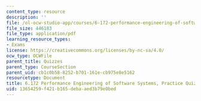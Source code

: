 ```yaml
---
content_type: resource
description: ''
file: /ol-ocw-studio-app/courses/6-172-performance-engineering-of-software-systems-fall-2018/13654259f421b165debaaed3b79e0bed_MIT6_172F18_practicequiz4.pdf
file_size: 446183
file_type: application/pdf
learning_resource_types:
- Exams
license: https://creativecommons.org/licenses/by-nc-sa/4.0/
ocw_type: OCWFile
parent_title: Quizzes
parent_type: CourseSection
parent_uid: cb1c0b58-8252-b701-161e-cb975e8e5162
resourcetype: Document
title: 6.172 Performance Engineering of Software Systems, Practice Quiz 4
uid: 13654259-f421-b165-deba-aed3b79e0bed
---
```


